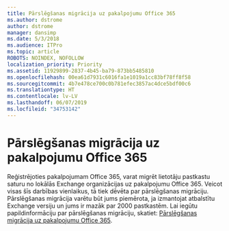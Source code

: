 ```yaml
---
title: Pārslēgšanas migrācija uz pakalpojumu Office 365
ms.author: dstrome
author: dstrome
manager: dansimp
ms.date: 5/3/2018
ms.audience: ITPro
ms.topic: article
ROBOTS: NOINDEX, NOFOLLOW
localization_priority: Priority
ms.assetid: 11929899-2837-4b45-ba79-873bb5485810
ms.openlocfilehash: 00ea61d7931c6016fa1e1019a1cc83bf78ff8f58
ms.sourcegitcommit: 4b7e478ce700c0b781efec3857ac4dce5bdf00c6
ms.translationtype: HT
ms.contentlocale: lv-LV
ms.lasthandoff: 06/07/2019
ms.locfileid: "34753142"
---
```

# <a name="cutover-migrations-to-office-365"></a>Pārslēgšanas migrācija uz pakalpojumu Office 365

Reģistrējoties pakalpojumam Office 365, varat migrēt lietotāju pastkastu saturu no lokālās Exchange organizācijas uz pakalpojumu Office 365. Veicot visas šīs darbības vienlaikus, tā tiek dēvēta par pārslēgšanas migrāciju. Pārslēgšanas migrācija varētu būt jums piemērota, ja izmantojat atbalstītu Exchange versiju un jums ir mazāk par 2000 pastkastēm. Lai iegūtu papildinformāciju par pārslēgšanas migrāciju, skatiet: [Pārslēgšanas migrācija uz pakalpojumu Office 365](https://support.office.com/article/9496e93c-1e59-41a8-9bb3-6e8df0cd81b4.aspx).
  

